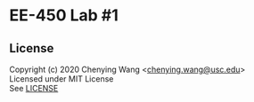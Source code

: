 # EE-450 Lab #1


## License

Copyright (c) 2020 Chenying Wang \<chenying.wang@usc.edu\> \
Licensed under MIT License \
See [LICENSE](./LICENSE)
